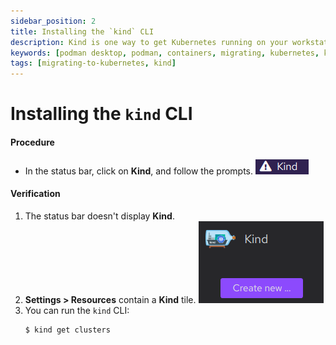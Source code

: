```yaml
---
sidebar_position: 2
title: Installing the `kind` CLI
description: Kind is one way to get Kubernetes running on your workstation.
keywords: [podman desktop, podman, containers, migrating, kubernetes, kind]
tags: [migrating-to-kubernetes, kind]
---
```


# Installing the `kind` CLI

#### Procedure

* In the status bar, click on **Kind**, and follow the prompts.
  ![Kind in the status bar](img/kind-status-bar.png)

#### Verification

1. The status bar doesn't display **Kind**.
1. **Settings > Resources** contain a **Kind** tile.
  ![Kind resource tile](img/kind-resource.png)
1. You can run the `kind` CLI:
   ```shell-session
   $ kind get clusters
   ```
